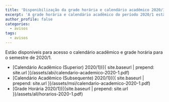 ```yaml
---
title: 'Disponibilização da grade horária e calendário acadêmico 2020/1'
excerpt: 'A grade horária e calendário acadêmico do período 2020/1 estão disponíveis para acesso.'
author_profile: false
categories:
  - avisos
tags:
  - avisos
---
```


Estão disponíveis para acesso o calendário acadêmico e grade horária para o semestre de 2020/1.


- [Calendário Acadêmico (Superior) 2020/1]({{ site.baseurl | prepend: site.url }}/assets/abi/calendario-academico-2020-1.pdf)
- [Calendário Acadêmico (Subsequente) 2020/1]({{ site.baseurl | prepend: site.url }}/assets/msi/calendario-academico-2020-1.pdf)
- [Grade Horária 2020/1]({{site.baseurl | prepend: site.url }}/assets/all/horarios-2020-1.pdf)
